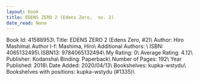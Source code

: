 ```yaml
---
layout: book
title: EDENS ZERO 2 (Edens Zero,  no. 2)
date_read: None
---
```


Book Id: 41588953\ 
Title: EDENS ZERO 2 (Edens Zero, #2)\ 
Author: Hiro Mashima\ 
Author l-f: Mashima, Hiro\ 
Additional Authors: \ 
ISBN: 4065132495\ 
ISBN13: 9784065132494\ 
My Rating: 0\ 
Average Rating: 4.12\ 
Publisher: Kodansha\ 
Binding: Paperback\ 
Number of Pages: 192\ 
Year Published: 2018\ 
Date Added: 2020/04/13\ 
Bookshelves: kupka-wstydu\ 
Bookshelves with positions: kupka-wstydu (#1335)\ 

